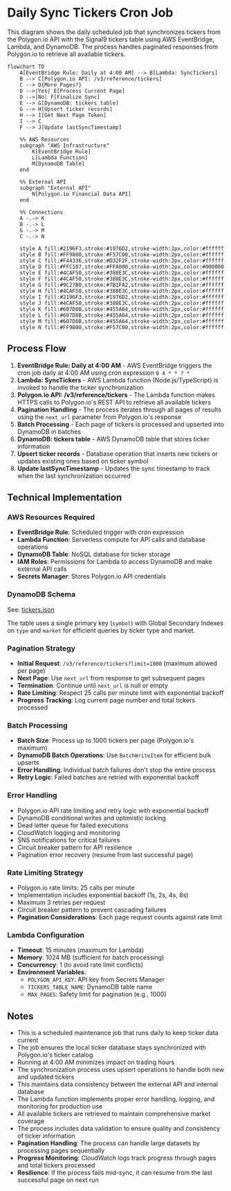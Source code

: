 # Daily Sync Tickers Cron Job

This diagram shows the daily scheduled job that synchronizes tickers from the Polygon.io API with the Signal9 tickers table using AWS EventBridge, Lambda, and DynamoDB. The process handles paginated responses from Polygon.io to retrieve all available tickers.

```mermaid
flowchart TD
    A[EventBridge Rule: Daily at 4:00 AM] --> B[Lambda: SyncTickers]
    B --> C[Polygon.io API: /v3/reference/tickers]
    C --> D{More Pages?}
    D -->|Yes| E[Process Current Page]
    D -->|No| F[Finalize Sync]
    E --> G[DynamoDB: tickers table]
    G --> H[Upsert ticker records]
    H --> I[Get Next Page Token]
    I --> C
    F --> J[Update lastSyncTimestamp]
    
    %% AWS Resources
    subgraph "AWS Infrastructure"
        K[EventBridge Rule]
        L[Lambda Function]
        M[DynamoDB Table]
    end
    
    %% External API
    subgraph "External API"
        N[Polygon.io Financial Data API]
    end
    
    %% Connections
    A -.-> K
    B -.-> L
    G -.-> M
    C -.-> N
    
    style A fill:#2196F3,stroke:#1976D2,stroke-width:2px,color:#ffffff
    style B fill:#FF9800,stroke:#F57C00,stroke-width:2px,color:#ffffff
    style C fill:#F44336,stroke:#D32F2F,stroke-width:2px,color:#ffffff
    style D fill:#FFC107,stroke:#FFA000,stroke-width:2px,color:#000000
    style E fill:#4CAF50,stroke:#388E3C,stroke-width:2px,color:#ffffff
    style F fill:#4CAF50,stroke:#388E3C,stroke-width:2px,color:#ffffff
    style G fill:#9C27B0,stroke:#7B1FA2,stroke-width:2px,color:#ffffff
    style H fill:#4CAF50,stroke:#388E3C,stroke-width:2px,color:#ffffff
    style I fill:#2196F3,stroke:#1976D2,stroke-width:2px,color:#ffffff
    style J fill:#4CAF50,stroke:#388E3C,stroke-width:2px,color:#ffffff
    style K fill:#607D8B,stroke:#455A64,stroke-width:2px,color:#ffffff
    style L fill:#607D8B,stroke:#455A64,stroke-width:2px,color:#ffffff
    style M fill:#607D8B,stroke:#455A64,stroke-width:2px,color:#ffffff
    style N fill:#FF9800,stroke:#F57C00,stroke-width:2px,color:#ffffff
```

## Process Flow

1. **EventBridge Rule: Daily at 4:00 AM** - AWS EventBridge triggers the cron job daily at 4:00 AM using cron expression `0 4 * * ? *`
2. **Lambda: SyncTickers** - AWS Lambda function (Node.js/TypeScript) is invoked to handle the ticker synchronization
3. **Polygon.io API: /v3/reference/tickers** - The Lambda function makes HTTPS calls to Polygon.io's REST API to retrieve all available tickers
4. **Pagination Handling** - The process iterates through all pages of results using the `next_url` parameter from Polygon.io's response
5. **Batch Processing** - Each page of tickers is processed and upserted into DynamoDB in batches
6. **DynamoDB: tickers table** - AWS DynamoDB table that stores ticker information
7. **Upsert ticker records** - Database operation that inserts new tickers or updates existing ones based on ticker symbol
8. **Update lastSyncTimestamp** - Updates the sync timestamp to track when the last synchronization occurred

## Technical Implementation

### AWS Resources Required
- **EventBridge Rule**: Scheduled trigger with cron expression
- **Lambda Function**: Serverless compute for API calls and database operations
- **DynamoDB Table**: NoSQL database for ticker storage
- **IAM Roles**: Permissions for Lambda to access DynamoDB and make external API calls
- **Secrets Manager**: Stores Polygon.io API credentials

### DynamoDB Schema
See: [tickers.json](../../models/dynamodb/tickers.json)

The table uses a single primary key (`symbol`) with Global Secondary Indexes on `type` and `market` for efficient queries by ticker type and market.

### Pagination Strategy
- **Initial Request**: `/v3/reference/tickers?limit=1000` (maximum allowed per page)
- **Next Page**: Use `next_url` from response to get subsequent pages
- **Termination**: Continue until `next_url` is null or empty
- **Rate Limiting**: Respect 25 calls per minute limit with exponential backoff
- **Progress Tracking**: Log current page number and total tickers processed

### Batch Processing
- **Batch Size**: Process up to 1000 tickers per page (Polygon.io's maximum)
- **DynamoDB Batch Operations**: Use `BatchWriteItem` for efficient bulk upserts
- **Error Handling**: Individual batch failures don't stop the entire process
- **Retry Logic**: Failed batches are retried with exponential backoff

### Error Handling
- Polygon.io API rate limiting and retry logic with exponential backoff
- DynamoDB conditional writes and optimistic locking
- Dead letter queue for failed executions
- CloudWatch logging and monitoring
- SNS notifications for critical failures
- Circuit breaker pattern for API resilience
- Pagination error recovery (resume from last successful page)

### Rate Limiting Strategy
- Polygon.io rate limits: 25 calls per minute
- Implementation includes exponential backoff (1s, 2s, 4s, 8s)
- Maximum 3 retries per request
- Circuit breaker pattern to prevent cascading failures
- **Pagination Considerations**: Each page request counts against rate limit

### Lambda Configuration
- **Timeout**: 15 minutes (maximum for Lambda)
- **Memory**: 1024 MB (sufficient for batch processing)
- **Concurrency**: 1 (to avoid rate limit conflicts)
- **Environment Variables**: 
  - `POLYGON_API_KEY`: API key from Secrets Manager
  - `TICKERS_TABLE_NAME`: DynamoDB table name
  - `MAX_PAGES`: Safety limit for pagination (e.g., 1000)

## Notes

- This is a scheduled maintenance job that runs daily to keep ticker data current
- The job ensures the local ticker database stays synchronized with Polygon.io's ticker catalog
- Running at 4:00 AM minimizes impact on trading hours
- The synchronization process uses upsert operations to handle both new and updated tickers
- This maintains data consistency between the external API and internal database
- The Lambda function implements proper error handling, logging, and monitoring for production use
- All available tickers are retrieved to maintain comprehensive market coverage
- The process includes data validation to ensure quality and consistency of ticker information
- **Pagination Handling**: The process can handle large datasets by processing pages sequentially
- **Progress Monitoring**: CloudWatch logs track progress through pages and total tickers processed
- **Resilience**: If the process fails mid-sync, it can resume from the last successful page on next run 